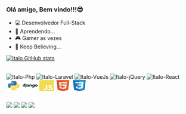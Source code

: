 ### Olá amigo, Bem vindo!!!😎

- 💻 Desenvolvedor Full-Stack
- 🙂 Aprendendo...
- 🎮 Gamer as vezes
- 🌟 Keep Believing...
  

[![Italo GitHub stats](https://github-readme-stats.vercel.app/api?username=italo-vinicius&hide=stars&count_private=true&show_icons=true&theme=tokyonight)](https://github.com/italo-vinicius/github-readme-stats)

<div style="display: inline_block"><br>
  <img align="center" alt="Italo-Php" src="https://img.icons8.com/external-those-icons-flat-those-icons/24/external-PHP-programming-and-development-those-icons-flat-those-icons.png">
  <img align="center" alt="Italo-Laravel" src="https://img.icons8.com/external-tal-revivo-color-tal-revivo/24/external-laravel-is-a-free-open-source-php-web-framework-logo-color-tal-revivo.png">
  <img align="center" height="30" width="30" alt="Italo-VueJs" src="https://img.icons8.com/color/48/vue-js.png">
  <img align="center" alt="Italo-jQuery" src="https://img.icons8.com/external-tal-revivo-color-tal-revivo/24/external-jquery-is-a-javascript-library-designed-to-simplify-html-logo-color-tal-revivo.png">
  <img align="center" alt="Italo-React" src="https://img.icons8.com/external-tal-revivo-color-tal-revivo/24/external-react-a-javascript-library-for-building-user-interfaces-logo-color-tal-revivo.png">
  <img align="center" alt="Italo-Python" height="30" width="40" src="https://raw.githubusercontent.com/devicons/devicon/master/icons/python/python-original.svg">
  <img align="center" alt="Italo-Django" height="30" width="40" src="https://raw.githubusercontent.com/devicons/devicon/master/icons/django/django-plain-wordmark.svg">
  <img align="center" alt="Italo-Js" height="30" width="40" src="https://raw.githubusercontent.com/devicons/devicon/master/icons/javascript/javascript-plain.svg">
  <img align="center" alt="Italo-HTML" height="30" width="40" src="https://raw.githubusercontent.com/devicons/devicon/master/icons/html5/html5-original.svg">
  <img align="center" alt="Italo-CSS" height="30" width="40" src="https://raw.githubusercontent.com/devicons/devicon/master/icons/css3/css3-original.svg">
</div>

##

<div> 
 	<a href="https://twitter.com/It4lo_dev" target="_blank"><img src="https://img.shields.io/badge/Twitter-1DA1F2?style=for-the-badge&logo=twitter&logoColor=white" target="_blank"></a>
  <a href = "mailto:italoviniciusrope@gmail.com"><img src="https://img.shields.io/badge/-Gmail-%23333?style=for-the-badge&logo=gmail&logoColor=white" target="_blank"></a>
  <a href="https://www.linkedin.com/in/italoviniciusrope/" target="_blank"><img src="https://img.shields.io/badge/-LinkedIn-%230077B5?style=for-the-badge&logo=linkedin&logoColor=white" target="_blank"></a>
  <a href="https://it4lodev.vercel.app/" target="_blank"><img src="https://img.shields.io/badge/website-330F63?style=for-the-badge" target="_blank"></a>
</div>
